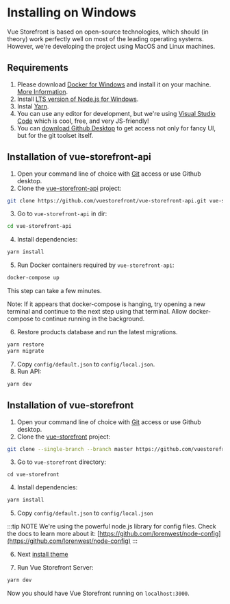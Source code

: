 # Installing on Windows

Vue Storefront is based on open-source technologies, which should (in theory) work perfectly well on most of the leading operating systems. However, we're developing the project using MacOS and Linux machines.

## Requirements

1. Please download [Docker for Windows](https://store.docker.com/editions/community/docker-ce-desktop-windows) and install it on your machine. [More Information](https://blog.jayway.com/2017/04/19/running-docker-on-bash-on-windows/).
2. Install [LTS version of Node.js for Windows](https://nodejs.org/en/download/).
3. Instal [Yarn](https://yarnpkg.com/en/docs/install).
4. You can use any editor for development, but we're using [Visual Studio Code](https://code.visualstudio.com/) which is cool, free, and very JS-friendly!
5. You can [download Github Desktop](https://desktop.github.com/) to get access not only for fancy UI, but for the git toolset itself.

## Installation of vue-storefront-api

1. Open your command line of choice with [Git](https://git-scm.com/download/win) access or use Github desktop.
2. Clone the [vue-storefront-api](https://github.com/vuestorefront/vue-storefront-api) project:

```bash
git clone https://github.com/vuestorefront/vue-storefront-api.git vue-storefront-api
```

3. Go to `vue-storefront-api` in dir:

```bash
cd vue-storefront-api
```

4. Install dependencies:

```bash
yarn install
```

5. Run Docker containers required by `vue-storefront-api`:

```bash
docker-compose up
```

This step can take a few minutes.

Note: If it appears that docker-compose is hanging, try opening a new terminal and continue to the next step using that terminal. Allow docker-compose to continue running in the background.

6. Restore products database and run the latest migrations.

```bash
yarn restore
yarn migrate
```

7. Copy `config/default.json` to `config/local.json`.
8. Run API:

```bash
yarn dev
```

## Installation of vue-storefront

1. Open your command line of choice with [Git](https://git-scm.com/download/win) access or use Github desktop.
2. Clone the [vue-storefront](https://github.com/vuestorefront/vue-storefront) project:

```bash
git clone --single-branch --branch master https://github.com/vuestorefront/vue-storefront.git vue-storefront
```

3. Go to `vue-storefront` directory:

```
cd vue-storefront
```

4. Install dependencies:

```bash
yarn install
```

5. Copy `config/default.json` to `config/local.json`

:::tip NOTE
We're using the powerful node.js library for config files. Check the docs to learn more about it: [https://github.com/lorenwest/node-config](https://github.com/lorenwest/node-config)
:::

6. Next [install theme](theme.md)

7. Run Vue Storefront Server:

```bash
yarn dev
```

Now you should have Vue Storefront running on `localhost:3000`.
